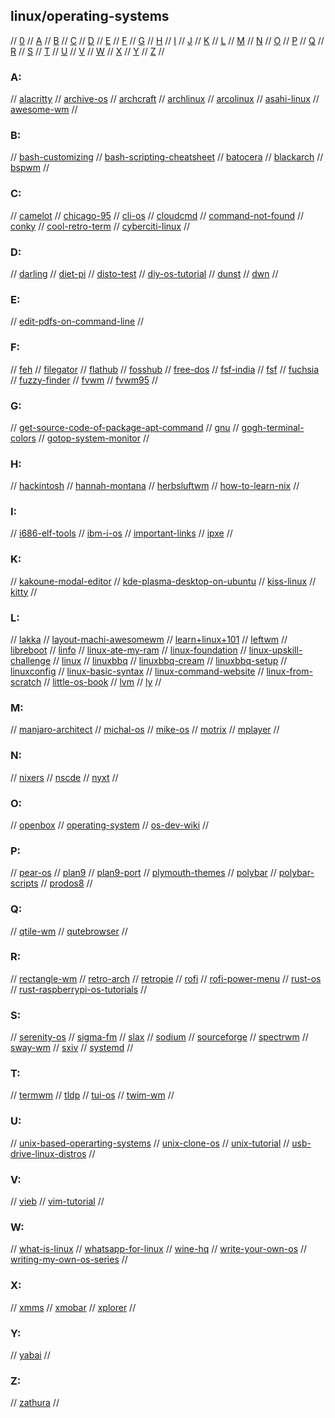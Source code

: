 ## linux/operating-systems

// [0](#0) // [A](#a) // [B](#b) // [C](#c) // [D](#d) // [E](#e) // [F](#f) // [G](#g)
// [H](#h) // [I](#i) // [J](#j) // [K](#k) // [L](#l) // [M](#m) // [N](#n) // [O](#o)
// [P](#p) // [Q](#q) // [R](#r) // [S](#s) // [T](#t) // [U](#u) // [V](#v) // [W](#w)
// [X](#x) // [Y](#y) // [Z](#z) //

### A:
// [alacritty](https://github.com/alacritty/alacritty)
// [archive-os](https://archiveos.org/)
// [archcraft](https://archcraft.io/)
// [archlinux](https://archlinux.org/)
// [arcolinux](https://www.arcolinux.info/)
// [asahi-linux](https://asahilinux.org/)
// [awesome-wm](https://awesomewm.org/)
//

### B:
// [bash-customizing](https://phoenixnap.com/kb/change-bash-prompt-linux)
// [bash-scripting-cheatsheet](https://devhints.io/bash)
// [batocera](https://batocera.org/)
// [blackarch](https://blackarch.org/)
// [bspwm](https://github.com/baskerville/bspwm)
//

### C:
// [camelot](https://github.com/IngvarX/Camelot)
// [chicago-95](https://github.com/grassmunk/Chicago95)
// [cli-os](https://archiveos.org/tag/cli/)
// [cloudcmd](https://cloudcmd.io/)
// [command-not-found](https://command-not-found.com/)
// [conky](https://github.com/brndnmtthws/conky)
// [cool-retro-term](https://github.com/Swordfish90/cool-retro-term)
// [cyberciti-linux](https://www.cyberciti.biz/)
//

### D:
// [darling](https://darlinghq.org/)
// [diet-pi](https://dietpi.com/)
// [disto-test](https://distrotest.net/index.php)
// [diy-os-tutorial](https://github.com/cfenollosa/os-tutorial)
// [dunst](https://dunst-project.org/)
// [dwn](https://dwm.suckless.org/)
//

### E:
// [edit-pdfs-on-command-line](https://opensource.com/article/21/7/qpdf-command-line)
//

### F:
// [feh](https://feh.finalrewind.org/)
// [filegator](https://github.com/filegator/filegator)
// [flathub](https://flathub.org/)
// [fosshub](https://www.fosshub.com/)
// [free-dos](http://freedos.org/)
// [fsf-india](https://fsf.org.in/)
// [fsf](https://www.fsf.org/)
// [fuchsia](https://fuchsia.dev/)
// [fuzzy-finder](https://github.com/junegunn/fzf)
// [fvwm](https://www.fvwm.org/)
// [fvwm95](http://fvwm95.sourceforge.net/)
//

### G:
// [get-source-code-of-package-apt-command](https://www.cyberciti.biz/faq/how-to-get-source-code-of-package-using-the-apt-command-on-debian-or-ubuntu/)
// [gnu](https://www.gnu.org/)
// [gogh-terminal-colors](https://mayccoll.github.io/Gogh/)
// [gotop-system-monitor](https://github.com/xxxserxxx/gotop)
//

### H:
// [hackintosh](https://hackintosh.com/)
// [hannah-montana](http://hannahmontana.sourceforge.net/)
// [herbsluftwm](https://herbstluftwm.org/)
// [how-to-learn-nix](https://ianthehenry.com/posts/how-to-learn-nix/)
//

### I:
// [i686-elf-tools](https://github.com/lordmilko/i686-elf-tools)
// [ibm-i-os](https://en.wikipedia.org/wiki/IBM_i)
// [important-links](https://www.aktsbot.in/links.html)
// [ipxe](https://ipxe.org/)
//

### K:
// [kakoune-modal-editor](https://github.com/mawww/kakoune)
// [kde-plasma-desktop-on-ubuntu](https://itsfoss.com/install-kde-on-ubuntu/)
// [kiss-linux](https://k1sslinux.org/)
// [kitty](https://sw.kovidgoyal.net/kitty/)
//

### L:
// [lakka](http://www.lakka.tv/)
// [layout-machi-awesomewm](https://github.com/xinhaoyuan/layout-machi)
// [learn+linux+101](https://developer.ibm.com/tutorials/l-lpic1-106-1/)
// [leftwm](https://github.com/leftwm/leftwm)
// [libreboot](https://libreboot.org/)
// [linfo](http://www.linfo.org/index.html)
// [linux-ate-my-ram](https://www.linuxatemyram.com/)
// [linux-foundation](https://www.linuxfoundation.org/)
// [linux-upskill-challenge](https://www.i-programmer.info/news/126-os/14721-the-linux-upskill-challenge.html)
// [linux](https://www.linux.org/)
// [linuxbbq](https://linuxbbq.com/)
// [linuxbbq-cream](https://linuxbbq.com/cream.html)
// [linuxbbq-setup](https://www.youtube.com/watch?app=desktop&v=oPdwtIPDDpA)
// [linuxconfig](https://linuxconfig.org/)
// [linux-basic-syntax](https://linuxconfig.org/tutorial-on-how-to-write-basic-udev-rules-in-linux)
// [linux-command-website](http://linuxcommand.org/index.php)
// [linux-from-scratch](http://www.linuxfromscratch.org/lfs/)
// [little-os-book](https://littleosbook.github.io/)
// [lvm](https://edumotivation.com/what-is-lvm-logical-volume-manager/)
// [ly](https://github.com/nullgemm/ly)
//

### M:
// [manjaro-architect](https://wiki.manjaro.org/index.php/Installation_with_Manjaro_Architect)
// [michal-os](https://sourceforge.net/projects/michalos/)
// [mike-os](http://mikeos.sourceforge.net/)
// [motrix](https://github.com/agalwood/Motrix)
// [mplayer](http://www.mplayerhq.hu/design7/news.html)
//

### N:
// [nixers](https://nixers.net/)
// [nscde](https://github.com/NsCDE/NsCDE)
// [nyxt](https://github.com/atlas-engineer/nyxt)
//

### O:
// [openbox](http://openbox.org/wiki/Main_Page)
// [operating-system](https://www.operating-system.org/index.html)
// [os-dev-wiki](https://wiki.osdev.org/Main_Page)
//

### P:
// [pear-os](https://pearos.xyz/)
// [plan9](https://9p.io/plan9/)
// [plan9-port](https://9fans.github.io/plan9port/)
// [plymouth-themes](https://github.com/adi1090x/plymouth-themes)
// [polybar](https://github.com/polybar/polybar)
// [polybar-scripts](https://awesomeopensource.com/project/polybar/polybar-scripts)
// [prodos8](https://prodos8.com/)
//

### Q:
// [qtile-wm](http://www.qtile.org/)
// [qutebrowser](https://www.qutebrowser.org/)
//

### R:
// [rectangle-wm](https://github.com/rxhanson/Rectangle)
// [retro-arch](https://www.retroarch.com/)
// [retropie](https://retropie.org.uk/)
// [rofi](https://github.com/davatorium/rofi)
// [rofi-power-menu](https://github.com/jluttine/rofi-power-menu)
// [rust-os](https://os.phil-opp.com/)
// [rust-raspberrypi-os-tutorials](https://github.com/sachaos/rust-raspberrypi-OS-tutorials)
//

### S:
// [serenity-os](https://github.com/SerenityOS/serenity)
// [sigma-fm](https://github.com/aleksey-hoffman/sigma-file-manager)
// [slax](https://www.slax.org/)
// [sodium](https://github.com/Sweets/sodium)
// [sourceforge](https://sourceforge.net/)
// [spectrwm](https://github.com/conformal/spectrwm)
// [sway-wm](https://swaywm.org/)
// [sxiv](https://github.com/muennich/sxiv)
// [systemd](https://systemd.io/)
//

### T:
// [termwm](https://gitlab.com/jD91mZM2/termwm)
// [tldp](https://tldp.org/)
// [tui-os](https://archiveos.org/tag/tui/)
// [twim-wm](https://github.com/cosmos72/twin)
//

### U:
// [unix-based-operarting-systems](https://www.ubuntupit.com/unix-based-operating-systems/)
// [unix-clone-os](http://www.jamesmolloy.co.uk/tutorial_html/index.html)
// [unix-tutorial](https://www.tutorialspoint.com/unix/index.htm)
// [usb-drive-linux-distros](https://opensource.com/article/21/4/usb-drive-linux-distro)
//

### V:
// [vieb](https://vieb.dev/)
// [vim-tutorial](https://linuxconfig.org/vim-tutorial)
//

### W:
// [what-is-linux](https://www.linux.com/what-is-linux/)
// [whatsapp-for-linux](https://github.com/eneshecan/whatsapp-for-linux)
// [wine-hq](https://www.winehq.org/)
// [write-your-own-os](http://mikeos.sourceforge.net/write-your-own-os.html)
// [writing-my-own-os-series](https://dev.to/frosnerd/series/9585)
//

### X:
// [xmms](https://www.xmms.org/)
// [xmobar](https://github.com/jaor/xmobar)
// [xplorer](https://github.com/kimlimjustin/xplorer)
//

### Y:
// [yabai](https://github.com/koekeishiya/yabai)
//

### Z:
// [zathura](https://pwmt.org/projects/zathura/)
//

